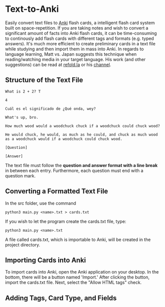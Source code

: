 # Text-to-Anki

Easily convert text files to [Anki](https://apps.ankiweb.net/) flash cards, a intelligent flash card system built on space-repetition. If you are taking notes and wish to convert a significant amount of facts into Anki flash cards, it can be time-consuming to continously add flash cards with different tags and formats (e.g. typed answers). It's much more efficient to create preliminary cards in a text file while studying and then import them in mass into Anki. In regards to language learning, Matt vs. Japan suggests this technique when reading/watching media in your target language. His work (and other suggestions) can be read at [refold.la](refold.la) or his [channel](https://www.youtube.com/watch?v=kny7eCfx9dA&ab_channel=MattvsJapan).

## Structure of the Text File
```
What is 2 + 2? T

4

Cuál es el significado de ¿Qué onda, wey?

What's up, bro.

How much wood would a woodchuck chuck if a woodchuck could chuck wood?

He would chuck, he would, as much as he could, and chuck as much wood as a woodchuck would if a woodchuck could chuck wood.

[Question]

[Answer]

```
The text file must follow the **question and answer format with a line break** in between each entry. Furthermore, each question must end with a question mark.

## Converting a Formatted Text File

In the src folder, use the command

```
python3 main.py <name>.txt > cards.txt
```

If you wish to let the program create the cards.txt file, type:

```
python3 main.py <name>.txt 
```

A file called cards.txt, which is importable to Anki, will be created in the project directory.

## Importing Cards into Anki

To import cards into Anki, open the Anki application on your desktop. In the bottom, there will be a button named 'Import.' After clicking the button, import the cards.txt file. Next, select the "Allow HTML tags" check.

## Adding Tags, Card Type, and Fields
